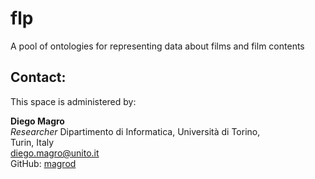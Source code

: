 
# flp
A pool of ontologies for representing data about films and film contents

## Contact:
This space is administered by:

**Diego Magro**   
*Researcher*
Dipartimento di Informatica, Università di Torino,   
Turin, Italy   
<diego.magro@unito.it>   
GitHub: [magrod](https://github.com/magrod)
